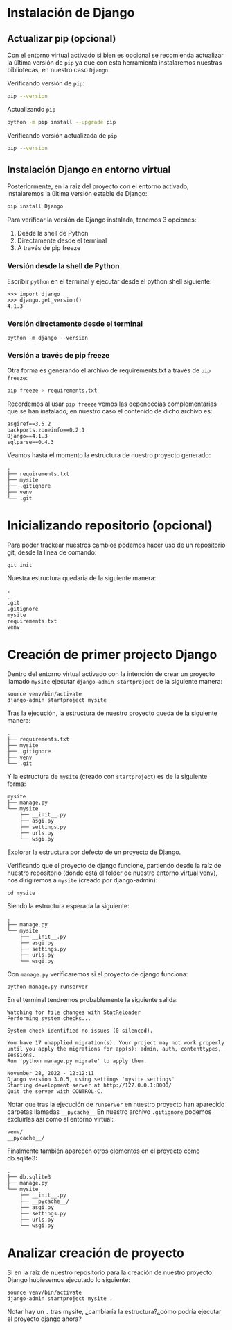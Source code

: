 # Instalación de Django

## Actualizar pip (opcional)

Con el entorno virtual activado si bien es opcional se recomienda
actualizar la última versión de `pip` ya que con esta herramienta
instalaremos nuestras bibliotecas, en nuestro caso `Django`

Verificando versión de `pip`:

``` bash
pip --version
```

Actualizando `pip`

``` bash
python -m pip install --upgrade pip
```

Verificando versión actualizada de `pip`

``` bash
pip --version
```

## Instalación Django en entorno virtual

Posteriormente, en la raiz del proyecto con el entorno activado,
instalaremos la última versión estable de Django:

``` bash
pip install Django
```

Para verificar la versión de Django instalada, tenemos 3 opciones:

1.  Desde la shell de Python
2.  Directamente desde el terminal
3.  A través de pip freeze

### Versión desde la shell de Python

Escribir `python` en el terminal y ejecutar desde el python shell
siguiente:

``` example
>>> import django
>>> django.get_version()
4.1.3
```

### Versión directamente desde el terminal

``` shell
python -m django --version
```

### Versión a través de pip freeze

Otra forma es generando el archivo de requirements.txt a través de
`pip freeze`:

``` bash
pip freeze > requirements.txt
```

Recordemos al usar `pip freeze` vemos las dependecias complementarias
que se han instalado, en nuestro caso el contenido de dicho archivo es:

``` example
asgiref==3.5.2
backports.zoneinfo==0.2.1
Django==4.1.3
sqlparse==0.4.3
```

Veamos hasta el momento la estructura de nuestro proyecto generado:

``` example
.
├── requirements.txt
├── mysite
├── .gitignore
├── venv
└── .git
```

# Inicializando repositorio (opcional)

Para poder trackear nuestros cambios podemos hacer uso de un repositorio
git, desde la línea de comando:

``` shell
git init
```

Nuestra estructura quedaría de la siguiente manera:

``` example
.
..
.git
.gitignore
mysite
requirements.txt
venv
```

# Creación de primer projecto Django

Dentro del entorno virtual activado con la intención de crear un
proyecto llamado `mysite` ejecutar `django-admin startproject` de la
siguiente manera:

``` shell
source venv/bin/activate
django-admin startproject mysite
```

Tras la ejecución, la estructura de nuestro proyecto queda de la
siguiente manera:

``` example
.
├── requirements.txt
├── mysite
├── .gitignore
├── venv
└── .git
```

Y la estructura de `mysite` (creado con `startproject`) es de la
siguiente forma:

``` example
mysite
├── manage.py
└── mysite
    ├── __init__.py
    ├── asgi.py
    ├── settings.py
    ├── urls.py
    └── wsgi.py
```

Explorar la estructura por defecto de un proyecto de Django.

Verificando que el proyecto de django funcione, partiendo desde la raíz
de nuestro repositorio (donde está el folder de nuestro entorno virtual
venv), nos dirigiremos a `mysite` (creado por django-admin):

``` shell
cd mysite
```

Siendo la estructura esperada la siguiente:

``` example
.
├── manage.py
└── mysite
    ├── __init__.py
    ├── asgi.py
    ├── settings.py
    ├── urls.py
    └── wsgi.py
```

Con `manage.py` verificaremos si el proyecto de django funciona:

``` shell
python manage.py runserver
```

En el terminal tendremos probablemente la siguiente salida:

``` example
Watching for file changes with StatReloader
Performing system checks...

System check identified no issues (0 silenced).

You have 17 unapplied migration(s). Your project may not work properly until you apply the migrations for app(s): admin, auth, contenttypes, sessions.
Run 'python manage.py migrate' to apply them.

November 28, 2022 - 12:12:11
Django version 3.0.5, using settings 'mysite.settings'
Starting development server at http://127.0.0.1:8000/
Quit the server with CONTROL-C.
```

Notar que tras la ejecución de `runserver` en nuestro proyecto han
aparecido carpetas llamadas `__pycache__` En nuestro archivo
`.gitignore` podemos excluirlas así como al entorno virtual:

``` example
venv/
__pycache__/
```

Finalmente también aparecen otros elementos en el proyecto como db.sqlite3:

``` example
.
├── db.sqlite3
├── manage.py
└── mysite
    ├── __init__.py
    ├── __pycache__/
    ├── asgi.py
    ├── settings.py
    ├── urls.py
    └── wsgi.py
```

# Analizar creación de proyecto

Si en la raíz de nuestro repositorio para la creación de nuestro
proyecto Django hubiesemos ejecutado lo siguiente:

``` shell
source venv/bin/activate
django-admin startproject mysite .
```

Notar hay un `.` tras mysite, ¿cambiaría la estructura?¿cómo podría
ejecutar el proyecto django ahora?